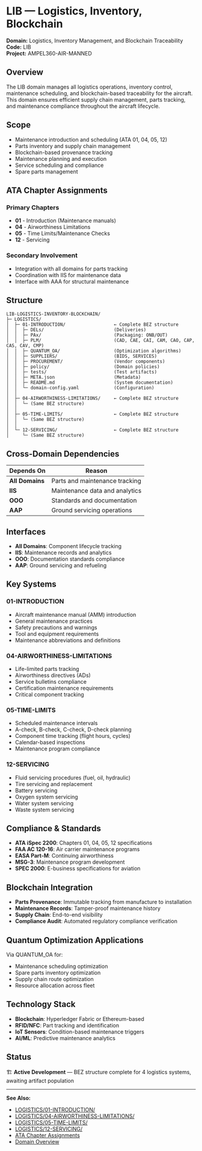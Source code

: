 # LIB — Logistics, Inventory, Blockchain

**Domain:** Logistics, Inventory Management, and Blockchain Traceability  
**Code:** LIB  
**Project:** AMPEL360-AIR-MANNED

## Overview

The LIB domain manages all logistics operations, inventory control, maintenance scheduling, and blockchain-based traceability for the aircraft. This domain ensures efficient supply chain management, parts tracking, and maintenance compliance throughout the aircraft lifecycle.

## Scope

- Maintenance introduction and scheduling (ATA 01, 04, 05, 12)
- Parts inventory and supply chain management
- Blockchain-based provenance tracking
- Maintenance planning and execution
- Service scheduling and compliance
- Spare parts management

## ATA Chapter Assignments

### Primary Chapters
- **01** - Introduction (Maintenance manuals)
- **04** - Airworthiness Limitations
- **05** - Time Limits/Maintenance Checks
- **12** - Servicing

### Secondary Involvement
- Integration with all domains for parts tracking
- Coordination with IIS for maintenance data
- Interface with AAA for structural maintenance

## Structure

```
LIB-LOGISTICS-INVENTORY-BLOCKCHAIN/
├─ LOGISTICS/
│  ├─ 01-INTRODUCTION/                  ← Complete BEZ structure
│  │  ├─ DELs/                          (Deliveries)
│  │  ├─ PAx/                           (Packaging: ONB/OUT)
│  │  ├─ PLM/                           (CAD, CAE, CAI, CAM, CAO, CAP, CAS, CAV, CMP)
│  │  ├─ QUANTUM_OA/                    (Optimization algorithms)
│  │  ├─ SUPPLIERS/                     (BIDS, SERVICES)
│  │  ├─ PROCUREMENT/                   (Vendor components)
│  │  ├─ policy/                        (Domain policies)
│  │  ├─ tests/                         (Test artifacts)
│  │  ├─ META.json                      (Metadata)
│  │  ├─ README.md                      (System documentation)
│  │  └─ domain-config.yaml             (Configuration)
│  │
│  ├─ 04-AIRWORTHINESS-LIMITATIONS/     ← Complete BEZ structure
│  │  └─ (Same BEZ structure)
│  │
│  ├─ 05-TIME-LIMITS/                   ← Complete BEZ structure
│  │  └─ (Same BEZ structure)
│  │
│  └─ 12-SERVICING/                     ← Complete BEZ structure
│     └─ (Same BEZ structure)
```

## Cross-Domain Dependencies

| Depends On | Reason |
|------------|--------|
| **All Domains** | Parts and maintenance tracking |
| **IIS** | Maintenance data and analytics |
| **OOO** | Standards and documentation |
| **AAP** | Ground servicing operations |

## Interfaces

- **All Domains**: Component lifecycle tracking
- **IIS**: Maintenance records and analytics
- **OOO**: Documentation standards compliance
- **AAP**: Ground servicing and refueling

## Key Systems

### 01-INTRODUCTION
- Aircraft maintenance manual (AMM) introduction
- General maintenance practices
- Safety precautions and warnings
- Tool and equipment requirements
- Maintenance abbreviations and definitions

### 04-AIRWORTHINESS-LIMITATIONS
- Life-limited parts tracking
- Airworthiness directives (ADs)
- Service bulletins compliance
- Certification maintenance requirements
- Critical component tracking

### 05-TIME-LIMITS
- Scheduled maintenance intervals
- A-check, B-check, C-check, D-check planning
- Component time tracking (flight hours, cycles)
- Calendar-based inspections
- Maintenance program compliance

### 12-SERVICING
- Fluid servicing procedures (fuel, oil, hydraulic)
- Tire servicing and replacement
- Battery servicing
- Oxygen system servicing
- Water system servicing
- Waste system servicing

## Compliance & Standards

- **ATA iSpec 2200**: Chapters 01, 04, 05, 12 specifications
- **FAA AC 120-16**: Air carrier maintenance programs
- **EASA Part-M**: Continuing airworthiness
- **MSG-3**: Maintenance program development
- **SPEC 2000**: E-business specifications for aviation

## Blockchain Integration

- **Parts Provenance**: Immutable tracking from manufacture to installation
- **Maintenance Records**: Tamper-proof maintenance history
- **Supply Chain**: End-to-end visibility
- **Compliance Audit**: Automated regulatory compliance verification

## Quantum Optimization Applications

Via QUANTUM_OA for:
- Maintenance scheduling optimization
- Spare parts inventory optimization
- Supply chain route optimization
- Resource allocation across fleet

## Technology Stack

- **Blockchain**: Hyperledger Fabric or Ethereum-based
- **RFID/NFC**: Part tracking and identification
- **IoT Sensors**: Condition-based maintenance triggers
- **AI/ML**: Predictive maintenance analytics

## Status

🏗️ **Active Development** — BEZ structure complete for 4 logistics systems, awaiting artifact population

---

**See Also:**
- [LOGISTICS/01-INTRODUCTION/](./LOGISTICS/01-INTRODUCTION/)
- [LOGISTICS/04-AIRWORTHINESS-LIMITATIONS/](./LOGISTICS/04-AIRWORTHINESS-LIMITATIONS/)
- [LOGISTICS/05-TIME-LIMITS/](./LOGISTICS/05-TIME-LIMITS/)
- [LOGISTICS/12-SERVICING/](./LOGISTICS/12-SERVICING/)
- [ATA Chapter Assignments](../../../1-DIMENSIONS/CANONICAL-TAXONOMY/ata-chapters.csv)
- [Domain Overview](../README.md)

